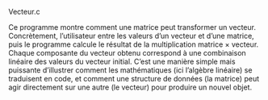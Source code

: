 Vecteur.c

Ce programme montre comment une matrice peut transformer un vecteur. Concrètement, l’utilisateur entre les valeurs d’un vecteur et d’une matrice, puis le programme calcule le résultat de la multiplication matrice × vecteur. Chaque composante du vecteur obtenu correspond à une combinaison linéaire des valeurs du vecteur initial. C’est une manière simple mais puissante d’illustrer comment les mathématiques (ici l’algèbre linéaire) se traduisent en code, et comment une structure de données (la matrice) peut agir directement sur une autre (le vecteur) pour produire un nouvel objet.
